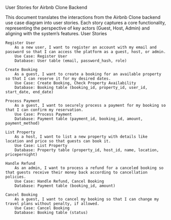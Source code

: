 User Stories for Airbnb Clone Backend

This document translates the interactions from the Airbnb Clone backend use case diagram into user stories. Each story captures a core functionality, representing the perspective of key actors (Guest, Host, Admin) and aligning with the system’s features.
User Stories

    Register User
        As a new user, I want to register an account with my email and password so that I can access the platform as a guest, host, or admin.
        Use Case: Register User
        Database: User table (email, password_hash, role)

    Create Booking
        As a guest, I want to create a booking for an available property so that I can reserve it for my desired dates.
        Use Case: Create Booking, Check Property Availability
        Database: Booking table (booking_id, property_id, user_id, start_date, end_date)

    Process Payment
        As a guest, I want to securely process a payment for my booking so that I can confirm my reservation.
        Use Case: Process Payment
        Database: Payment table (payment_id, booking_id, amount, payment_method)

    List Property
        As a host, I want to list a new property with details like location and price so that guests can book it.
        Use Case: List Property
        Database: Property table (property_id, host_id, name, location, pricepernight)

    Handle Refund
        As an admin, I want to process a refund for a canceled booking so that guests receive their money back according to cancellation policies.
        Use Case: Handle Refund, Cancel Booking
        Database: Payment table (booking_id, amount)

    Cancel Booking
        As a guest, I want to cancel my booking so that I can change my travel plans without penalty, if allowed.
        Use Case: Cancel Booking
        Database: Booking table (status)
